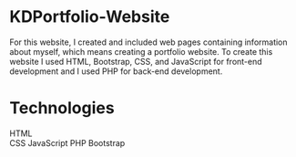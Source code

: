 # KDPortfolio-Website
For this website, I created and included web pages containing information about myself, which means creating a portfolio website. To create this website I used HTML, Bootstrap, CSS, and JavaScript for front-end development and I used PHP for back-end development.

# Technologies
HTML<br>CSS
JavaScript
PHP
Bootstrap
